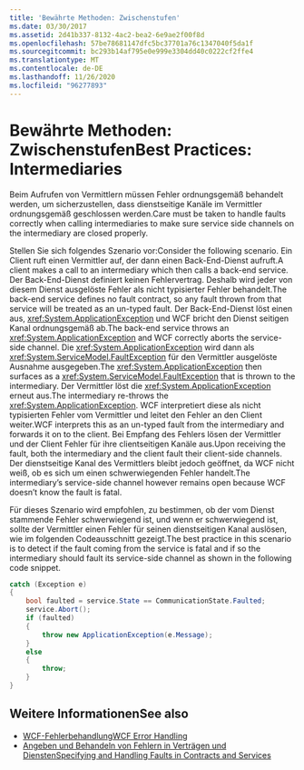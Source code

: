 ```yaml
---
title: 'Bewährte Methoden: Zwischenstufen'
ms.date: 03/30/2017
ms.assetid: 2d41b337-8132-4ac2-bea2-6e9ae2f00f8d
ms.openlocfilehash: 57be78681147dfc5bc37701a76c1347040f5da1f
ms.sourcegitcommit: bc293b14af795e0e999e3304dd40c0222cf2ffe4
ms.translationtype: MT
ms.contentlocale: de-DE
ms.lasthandoff: 11/26/2020
ms.locfileid: "96277893"
---
```

# <a name="best-practices-intermediaries"></a><span data-ttu-id="e6357-102">Bewährte Methoden: Zwischenstufen</span><span class="sxs-lookup"><span data-stu-id="e6357-102">Best Practices: Intermediaries</span></span>

<span data-ttu-id="e6357-103">Beim Aufrufen von Vermittlern müssen Fehler ordnungsgemäß behandelt werden, um sicherzustellen, dass dienstseitige Kanäle im Vermittler ordnungsgemäß geschlossen werden.</span><span class="sxs-lookup"><span data-stu-id="e6357-103">Care must be taken to handle faults correctly when calling intermediaries to make sure service side channels on the intermediary are closed properly.</span></span>  
  
 <span data-ttu-id="e6357-104">Stellen Sie sich folgendes Szenario vor:</span><span class="sxs-lookup"><span data-stu-id="e6357-104">Consider the following scenario.</span></span> <span data-ttu-id="e6357-105">Ein Client ruft einen Vermittler auf, der dann einen Back-End-Dienst aufruft.</span><span class="sxs-lookup"><span data-stu-id="e6357-105">A client makes a call to an intermediary which then calls a back-end service.</span></span>  <span data-ttu-id="e6357-106">Der Back-End-Dienst definiert keinen Fehlervertrag. Deshalb wird jeder von diesem Dienst ausgelöste Fehler als nicht typisierter Fehler behandelt.</span><span class="sxs-lookup"><span data-stu-id="e6357-106">The back-end service defines no fault contract, so any fault thrown from that service will be treated as an un-typed fault.</span></span>  <span data-ttu-id="e6357-107">Der Back-End-Dienst löst einen aus, <xref:System.ApplicationException> und WCF bricht den Dienst seitigen Kanal ordnungsgemäß ab.</span><span class="sxs-lookup"><span data-stu-id="e6357-107">The back-end service throws an <xref:System.ApplicationException> and WCF correctly aborts the service-side channel.</span></span> <span data-ttu-id="e6357-108">Die <xref:System.ApplicationException> wird dann als <xref:System.ServiceModel.FaultException> für den Vermittler ausgelöste Ausnahme ausgegeben.</span><span class="sxs-lookup"><span data-stu-id="e6357-108">The <xref:System.ApplicationException> then surfaces as a <xref:System.ServiceModel.FaultException> that is thrown to the intermediary.</span></span> <span data-ttu-id="e6357-109">Der Vermittler löst die <xref:System.ApplicationException> erneut aus.</span><span class="sxs-lookup"><span data-stu-id="e6357-109">The intermediary re-throws the <xref:System.ApplicationException>.</span></span> <span data-ttu-id="e6357-110">WCF interpretiert diese als nicht typisierten Fehler vom Vermittler und leitet den Fehler an den Client weiter.</span><span class="sxs-lookup"><span data-stu-id="e6357-110">WCF interprets this as an un-typed fault from the intermediary and forwards it on to the client.</span></span> <span data-ttu-id="e6357-111">Bei Empfang des Fehlers lösen der Vermittler und der Client Fehler für ihre clientseitigen Kanäle aus.</span><span class="sxs-lookup"><span data-stu-id="e6357-111">Upon receiving the fault, both the intermediary and the client fault their client-side channels.</span></span> <span data-ttu-id="e6357-112">Der dienstseitige Kanal des Vermittlers bleibt jedoch geöffnet, da WCF nicht weiß, ob es sich um einen schwerwiegenden Fehler handelt.</span><span class="sxs-lookup"><span data-stu-id="e6357-112">The intermediary’s service-side channel however remains open because WCF doesn’t know the fault is fatal.</span></span>  
  
 <span data-ttu-id="e6357-113">Für dieses Szenario wird empfohlen, zu bestimmen, ob der vom Dienst stammende Fehler schwerwiegend ist, und wenn er schwerwiegend ist, sollte der Vermittler einen Fehler für seinen dienstseitigen Kanal auslösen, wie im folgenden Codeausschnitt gezeigt.</span><span class="sxs-lookup"><span data-stu-id="e6357-113">The best practice in this scenario is to detect if the fault coming from the service is fatal and if so the intermediary should fault its service-side channel as shown in the following code snippet.</span></span>  
  
```csharp  
catch (Exception e)  
{  
    bool faulted = service.State == CommunicationState.Faulted;  
    service.Abort();  
    if (faulted)  
    {  
        throw new ApplicationException(e.Message);  
    }  
    else  
    {  
        throw;  
    }  
}  
```  
  
## <a name="see-also"></a><span data-ttu-id="e6357-114">Weitere Informationen</span><span class="sxs-lookup"><span data-stu-id="e6357-114">See also</span></span>

- [<span data-ttu-id="e6357-115">WCF-Fehlerbehandlung</span><span class="sxs-lookup"><span data-stu-id="e6357-115">WCF Error Handling</span></span>](wcf-error-handling.md)
- [<span data-ttu-id="e6357-116">Angeben und Behandeln von Fehlern in Verträgen und Diensten</span><span class="sxs-lookup"><span data-stu-id="e6357-116">Specifying and Handling Faults in Contracts and Services</span></span>](specifying-and-handling-faults-in-contracts-and-services.md)
